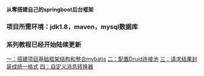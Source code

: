  **从零搭建自己的springboot后台框架** 
### 项目所需环境：jdk1.8，maven，mysql数据库

### 系列教程已经开始陆续更新

[一：搭建项目基础框架结构和整合mybatis](https://juejin.im/post/5ad6b3c3f265da237c696ba0)
[二：配置Druid连接池](https://juejin.im/post/5ad703686fb9a028dd4ec453)
[三：请求结果封装成统一格式](https://juejin.im/post/5ad7ed676fb9a045dd1f0450)
[四：自定义消息转换器](https://juejin.im/post/5ad811e66fb9a0460138ceb1)


